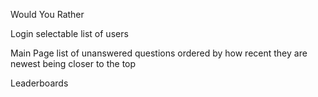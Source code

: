 Would You Rather

Login
    selectable list of users

Main Page
    list of unanswered questions ordered by how recent they are newest being closer to the top

Leaderboards
    